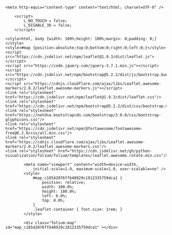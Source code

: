 <!DOCTYPE html>
<html>
<head>
    
    <meta http-equiv="content-type" content="text/html; charset=UTF-8" />
    
        <script>
            L_NO_TOUCH = false;
            L_DISABLE_3D = false;
        </script>
    
    <style>html, body {width: 100%;height: 100%;margin: 0;padding: 0;}</style>
    <style>#map {position:absolute;top:0;bottom:0;right:0;left:0;}</style>
    <script src="https://cdn.jsdelivr.net/npm/leaflet@1.9.3/dist/leaflet.js"></script>
    <script src="https://code.jquery.com/jquery-3.7.1.min.js"></script>
    <script src="https://cdn.jsdelivr.net/npm/bootstrap@5.2.2/dist/js/bootstrap.bundle.min.js"></script>
    <script src="https://cdnjs.cloudflare.com/ajax/libs/Leaflet.awesome-markers/2.0.2/leaflet.awesome-markers.js"></script>
    <link rel="stylesheet" href="https://cdn.jsdelivr.net/npm/leaflet@1.9.3/dist/leaflet.css"/>
    <link rel="stylesheet" href="https://cdn.jsdelivr.net/npm/bootstrap@5.2.2/dist/css/bootstrap.min.css"/>
    <link rel="stylesheet" href="https://netdna.bootstrapcdn.com/bootstrap/3.0.0/css/bootstrap-glyphicons.css"/>
    <link rel="stylesheet" href="https://cdn.jsdelivr.net/npm/@fortawesome/fontawesome-free@6.2.0/css/all.min.css"/>
    <link rel="stylesheet" href="https://cdnjs.cloudflare.com/ajax/libs/Leaflet.awesome-markers/2.0.2/leaflet.awesome-markers.css"/>
    <link rel="stylesheet" href="https://cdn.jsdelivr.net/gh/python-visualization/folium/folium/templates/leaflet.awesome.rotate.min.css"/>
    
            <meta name="viewport" content="width=device-width,
                initial-scale=1.0, maximum-scale=1.0, user-scalable=no" />
            <style>
                #map_c18542076ffb48929c1812335759dca1 {
                    position: relative;
                    width: 100.0%;
                    height: 100.0%;
                    left: 0.0%;
                    top: 0.0%;
                }
                .leaflet-container { font-size: 1rem; }
            </style>
        
</head>
<body>
    
    
            <div class="folium-map" id="map_c18542076ffb48929c1812335759dca1" ></div>
        
</body>
<script>
    
    
            var map_c18542076ffb48929c1812335759dca1 = L.map(
                "map_c18542076ffb48929c1812335759dca1",
                {
                    center: [37.687096, 128.760288],
                    crs: L.CRS.EPSG3857,
                    ...{
  "zoom": 14,
  "zoomControl": true,
  "preferCanvas": false,
}

                }
            );

            

        
    
            var tile_layer_99c5946706b778aad27762fa10049e70 = L.tileLayer(
                "https://mt1.google.com/vt/lyrs=s\u0026x={x}\u0026y={y}\u0026z={z}",
                {
  "minZoom": 0,
  "maxZoom": 18,
  "maxNativeZoom": 18,
  "noWrap": false,
  "attribution": "Google Satellite",
  "subdomains": "abc",
  "detectRetina": false,
  "tms": false,
  "opacity": 1,
}

            );
        
    
            tile_layer_99c5946706b778aad27762fa10049e70.addTo(map_c18542076ffb48929c1812335759dca1);
        
    
            var poly_line_fdbc9f3f5d6a71dafc95303318d5edb4 = L.polyline(
                [[37.687096, 128.760288], [37.686615, 128.759527], [37.686517, 128.758719], [37.686594, 128.758688], [37.68669, 128.758719], [37.68714, 128.759133], [37.687585, 128.75867], [37.687878, 128.758597], [37.688143, 128.758717], [37.688475, 128.759182], [37.688883, 128.759204], [37.68918, 128.759129], [37.689897, 128.758668], [37.691178, 128.758424], [37.69167, 128.758503], [37.69225, 128.758344], [37.692937, 128.758537], [37.693862, 128.757762], [37.694211, 128.756861], [37.694434, 128.756588], [37.695757, 128.755901], [37.696541, 128.755933], [37.696915, 128.755771], [37.697239, 128.755028], [37.697685, 128.754567], [37.697921, 128.754018], [37.698341, 128.753742], [37.698727, 128.753971], [37.698803, 128.753897], [37.698854, 128.753795], [37.698853, 128.7533], [37.698979, 128.752993], [37.699742, 128.75252], [37.700246, 128.752517], [37.700767, 128.752189], [37.70086, 128.752175], [37.700951, 128.752217], [37.701141, 128.752481], [37.701455, 128.754028], [37.702113, 128.754294], [37.702585, 128.754203], [37.702995, 128.753672], [37.703382, 128.753604], [37.70422, 128.75317], [37.706454, 128.753259], [37.707085, 128.753566], [37.707896, 128.753331], [37.709168, 128.752622], [37.710042, 128.752535], [37.710268, 128.752323], [37.710655, 128.751532], [37.711275, 128.75114], [37.711843, 128.75046], [37.712571, 128.749284], [37.712546, 128.748722], [37.712782, 128.74819], [37.713009, 128.748006], [37.713262, 128.747362], [37.714034, 128.746805], [37.714435, 128.74685], [37.715402, 128.746439], [37.71617, 128.746352], [37.717839, 128.745352], [37.718627, 128.74541], [37.720637, 128.746184], [37.721301, 128.746167], [37.721857, 128.745879], [37.722101, 128.745245], [37.722889, 128.744933], [37.723098, 128.744385], [37.723402, 128.744192], [37.723722, 128.743676], [37.724758, 128.743291], [37.725439, 128.744811], [37.72581, 128.74536], [37.725894, 128.745421], [37.725985, 128.745449], [37.726834, 128.745399], [37.727451, 128.744459], [37.728157, 128.743917], [37.728438, 128.743796], [37.728738, 128.74396], [37.729009, 128.743886], [37.729528, 128.743457], [37.730323, 128.743463], [37.731343, 128.743927], [37.731766, 128.744266], [37.732308, 128.74402], [37.732743, 128.744413], [37.734115, 128.744691], [37.734675, 128.744421], [37.734718, 128.744069], [37.735023, 128.743455], [37.735404, 128.743059], [37.736202, 128.743067], [37.736876, 128.743235], [37.738955, 128.74291], [37.739333, 128.742739], [37.739845, 128.742798], [37.740522, 128.742712], [37.74157, 128.742419], [37.741621, 128.742348], [37.741648, 128.742253], [37.741504, 128.74128], [37.741535, 128.740687], [37.741269, 128.739515], [37.741365, 128.739053], [37.741587, 128.738664], [37.742122, 128.738151], [37.742308, 128.73772], [37.742757, 128.737241], [37.743289, 128.736325], [37.74466, 128.734984], [37.744869, 128.734315], [37.745599, 128.733754], [37.745966, 128.733187], [37.746233, 128.732276], [37.74672, 128.731601], [37.746564, 128.731076], [37.74661, 128.730735], [37.747209, 128.730066], [37.747413, 128.728831], [37.747881, 128.728265], [37.748052, 128.727803], [37.74797, 128.727044], [37.74824, 128.726641], [37.748268, 128.72652], [37.748259, 128.726392], [37.747803, 128.725353], [37.748885, 128.725589], [37.749221, 128.725122], [37.749602, 128.724933], [37.749919, 128.724608], [37.750525, 128.723517], [37.751461, 128.723172], [37.751998, 128.723347], [37.752491, 128.72268], [37.753504, 128.722964], [37.75403, 128.722786], [37.754066, 128.72214], [37.75451, 128.721688], [37.754862, 128.720676], [37.75592, 128.719778], [37.755957, 128.719664], [37.755957, 128.719552], [37.755775, 128.718857], [37.755933, 128.718022], [37.756756, 128.717414], [37.756883, 128.717197], [37.757126, 128.717113], [37.757886, 128.716346], [37.758806, 128.715828], [37.759605, 128.714931], [37.760665, 128.714137], [37.76071, 128.713453], [37.761082, 128.712893], [37.760486, 128.711944], [37.760435, 128.711502], [37.760794, 128.710925], [37.761425, 128.71064], [37.761568, 128.709952], [37.762275, 128.709107], [37.763109, 128.707315], [37.763434, 128.707497], [37.763651, 128.708054], [37.764234, 128.708772], [37.764918, 128.709185], [37.765792, 128.709213], [37.766294, 128.70993], [37.766568, 128.710063], [37.766662, 128.710038], [37.766743, 128.709978], [37.767189, 128.709356], [37.768168, 128.708602], [37.768524, 128.708201], [37.768756, 128.706657], [37.768221, 128.704263], [37.768227, 128.703727], [37.769613, 128.702654], [37.770153, 128.702356], [37.770168, 128.701694], [37.770889, 128.700784], [37.771016, 128.700202], [37.770929, 128.699824], [37.77049, 128.699264], [37.7703, 128.698822], [37.770558, 128.698381], [37.770614, 128.698024], [37.769771, 128.694946], [37.769996, 128.694513], [37.769948, 128.6939], [37.769464, 128.693308], [37.769304, 128.692866], [37.768926, 128.692521], [37.768809, 128.692058], [37.768838, 128.691955], [37.7689, 128.691895], [37.769459, 128.69208], [37.770065, 128.691703], [37.770886, 128.690604], [37.770773, 128.689829], [37.771397, 128.689539], [37.771757, 128.688723], [37.772377, 128.688178], [37.772505, 128.687461], [37.772799, 128.68695], [37.772904, 128.686083], [37.772683, 128.684413], [37.772208, 128.683684], [37.772176, 128.683576], [37.772166, 128.683454], [37.772512, 128.682436], [37.772942, 128.68162], [37.773076, 128.681058], [37.772949, 128.680621], [37.772521, 128.680005], [37.772471, 128.679342], [37.771861, 128.679337], [37.771526, 128.678636], [37.771236, 128.678315], [37.771049, 128.677627], [37.771043, 128.677043], [37.770598, 128.676303], [37.770497, 128.67587], [37.770185, 128.6755], [37.770168, 128.67495], [37.7693, 128.67443], [37.768936, 128.673893], [37.768614, 128.673674], [37.768431, 128.673247], [37.768511, 128.672803], [37.768306, 128.672], [37.767468, 128.67084], [37.767434, 128.670317], [37.767789, 128.669652], [37.768445, 128.669129], [37.768074, 128.669417], [37.76831, 128.669292], [37.768614, 128.668858], [37.769196, 128.667687], [37.769778, 128.667304], [37.769973, 128.666667], [37.770334, 128.66609], [37.770388, 128.660933], [37.7707, 128.660232], [37.771383, 128.659251], [37.771259, 128.658313], [37.771316, 128.65747], [37.771189, 128.657146], [37.77111, 128.656251], [37.771346, 128.655433], [37.772283, 128.654013], [37.772645, 128.652893], [37.77346, 128.651626], [37.773492, 128.650934], [37.773958, 128.650107], [37.77412, 128.649296], [37.774452, 128.649085], [37.774618, 128.648801], [37.775707, 128.647832], [37.77623, 128.647112], [37.776306, 128.646676], [37.776565, 128.646312], [37.776668, 128.645826], [37.776858, 128.645543], [37.776861, 128.643854], [37.77722, 128.643132], [37.778486, 128.64211], [37.778757, 128.641717], [37.77886, 128.641223], [37.77905, 128.640925], [37.77937, 128.641092], [37.779755, 128.640411], [37.780107, 128.640269], [37.780553, 128.640335], [37.780768, 128.640092], [37.780744, 128.638912], [37.78153, 128.637821], [37.781643, 128.637369], [37.781603, 128.637009], [37.781223, 128.636474], [37.781066, 128.635776], [37.78027, 128.634528], [37.77947, 128.633624], [37.778981, 128.633266], [37.77853, 128.633615], [37.778264, 128.633582], [37.777677, 128.63316], [37.776904, 128.631955], [37.77626, 128.631438], [37.774311, 128.630855], [37.773831, 128.630459], [37.773093, 128.630205], [37.772825, 128.62985], [37.772681, 128.629279], [37.772882, 128.627525], [37.772708, 128.626844], [37.772099, 128.626329], [37.771185, 128.625776], [37.770851, 128.625345], [37.770334, 128.625031], [37.769753, 128.623809], [37.769726, 128.623235], [37.769998, 128.622465], [37.770028, 128.621748], [37.769171, 128.619381], [37.76925, 128.618926], [37.769719, 128.61776], [37.76972, 128.617404], [37.769487, 128.616619], [37.76967, 128.616228], [37.769685, 128.615135], [37.770092, 128.614704], [37.769987, 128.614239], [37.769436, 128.612922], [37.768938, 128.612525], [37.76869, 128.612171], [37.767823, 128.611787], [37.767246, 128.610875], [37.766884, 128.610715], [37.766596, 128.610783], [37.766247, 128.61112], [37.766243, 128.611197], [37.766298, 128.611274]],
                {"bubblingMouseEvents": true, "color": "blue", "dashArray": null, "dashOffset": null, "fill": false, "fillColor": "blue", "fillOpacity": 0.2, "fillRule": "evenodd", "lineCap": "round", "lineJoin": "round", "noClip": false, "opacity": 0.8, "smoothFactor": 1.0, "stroke": true, "weight": 3}
            ).addTo(map_c18542076ffb48929c1812335759dca1);
        
</script>
</html>
